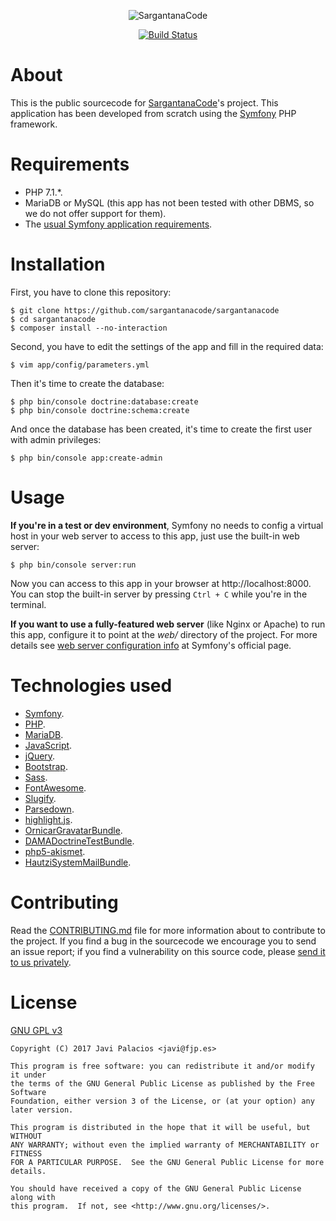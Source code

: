 <p align="center">
    <img src="http://sargantanacode.es/uploads/sargantanacode-g.png" alt="SargantanaCode" />
</p>

<p align="center">
    <a href="https://travis-ci.org/sargantanacode/sargantanacode/">
        <img src="https://travis-ci.org/sargantanacode/sargantanacode.svg?branch=master" alt="Build Status"/>
    </a>
</p>

# About
This is the public sourcecode for [SargantanaCode](http://sargantanacode.es)'s project.
This application has been developed from scratch using the [Symfony](https://symfony.com/) PHP framework.

# Requirements
* PHP 7.1.*.
* MariaDB or MySQL (this app has not been tested with other DBMS, so we do not offer support for them).
* The [usual Symfony application requirements](https://symfony.com/doc/current/reference/requirements.html).

# Installation
First, you have to clone this repository:
```console
$ git clone https://github.com/sargantanacode/sargantanacode
$ cd sargantanacode
$ composer install --no-interaction
```
Second, you have to edit the settings of the app and fill in the required data:
```console
$ vim app/config/parameters.yml
```
Then it's time to create the database:
```console
$ php bin/console doctrine:database:create
$ php bin/console doctrine:schema:create
```
And once the database has been created, it's time to create the first user
with admin privileges:
```console
$ php bin/console app:create-admin
```

# Usage
**If you're in a test or dev environment**, Symfony no needs to config a
virtual host in your web server to access to this app, just use the built-in web server:
```console
$ php bin/console server:run
```
Now you can access to this app in your browser at http://localhost:8000.
You can stop the built-in server by pressing `Ctrl + C` while you're in the terminal.

**If you want to use a fully-featured web server** (like Nginx or Apache)
to run this app, configure it to point at the *web/* directory of the project.
For more details see [web server configuration info](https://symfony.com/doc/current/cookbook/configuration/web_server_configuration.html)
at Symfony's official page.

# Technologies used
* [Symfony](https://symfony.com/).
* [PHP](http://php.net/).
* [MariaDB](https://mariadb.org/).
* [JavaScript](https://developer.mozilla.org/es/docs/Web/JavaScript).
* [jQuery](https://jquery.com/).
* [Bootstrap](https://getbootstrap.com/).
* [Sass](http://sass-lang.com/).
* [FontAwesome](http://fontawesome.io/).
* [Slugify](https://github.com/cocur/slugify).
* [Parsedown](https://github.com/erusev/parsedown).
* [highlight.js](https://github.com/isagalaev/highlight.js).
* [OrnicarGravatarBundle](https://github.com/henrikbjorn/GravatarBundle).
* [DAMADoctrineTestBundle](https://github.com/dmaicher/doctrine-test-bundle).
* [php5-akismet](https://github.com/achingbrain/php5-akismet).
* [HautziSystemMailBundle](https://github.com/christoph-hautzinger/SystemMailBundle).

# Contributing
Read the [CONTRIBUTING.md](CONTRIBUTING.md) file for more information about to
contribute to the project. If you find a bug in the sourcecode we encourage you
to send an issue report; if you find a vulnerability on this source code,
please [send it to us privately](mailto:contact@sargantanacode.es).

# License
[GNU GPL v3](LICENSE.txt)

    Copyright (C) 2017 Javi Palacios <javi@fjp.es>

    This program is free software: you can redistribute it and/or modify it under
    the terms of the GNU General Public License as published by the Free Software
    Foundation, either version 3 of the License, or (at your option) any later version.

    This program is distributed in the hope that it will be useful, but WITHOUT
    ANY WARRANTY; without even the implied warranty of MERCHANTABILITY or FITNESS
    FOR A PARTICULAR PURPOSE.  See the GNU General Public License for more details.

    You should have received a copy of the GNU General Public License along with
    this program.  If not, see <http://www.gnu.org/licenses/>.
